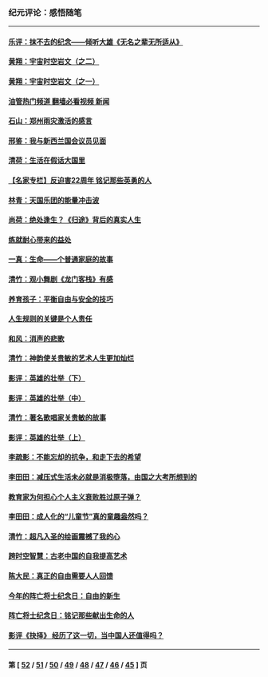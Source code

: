 ### 纪元评论：感悟随笔
---
#### [乐评：抹不去的纪念——倾听大雄《无名之辈无所适从》](../../pages/nsc1035/n13163359.md?08310330) 
#### [黄翔：宇宙时空岩文（之二）](../../pages/nsc1035/n13141116.md?08310330) 
#### [黄翔：宇宙时空岩文（之一）](../../pages/nsc1035/n13140355.md?08310330) 
#### [油管热门频道 翻墙必看视频 新闻](ok?08310330)
#### [石山：郑州雨灾激活的感言](../../pages/nsc1035/n13135372.md?08310330) 
#### [邢鉴：我与新西兰国会议员见面](../../pages/nsc1035/n13111626.md?08310330) 
#### [清荷：生活在假话大国里](../../pages/nsc1035/n13103916.md?08310330) 
#### [【名家专栏】反迫害22周年 铭记那些英勇的人](../../pages/nsc1035/n13102771.md?08310330) 
#### [林青：天国乐团的能量冲击波](../../pages/nsc1035/n13099634.md?08310330) 
#### [尚荷：绝处逢生？《归途》背后的真实人生](../../pages/nsc1035/n13099470.md?08310330) 
#### [练就耐心带来的益处](../../pages/nsc1035/n13081876.md?08310330) 
#### [一真：生命——个普通家庭的故事](../../pages/nsc1035/n13075782.md?08310330) 
#### [清竹：观小舞剧《龙门客栈》有感](../../pages/nsc1035/n13069850.md?08310330) 
#### [养育孩子：平衡自由与安全的技巧](../../pages/nsc1035/n13054510.md?08310330) 
#### [人生规则的关键是个人责任](../../pages/nsc1035/n13053252.md?08310330) 
#### [和风：消声的悲歌](../../pages/nsc1035/n13051994.md?08310330) 
#### [清竹：神韵使关贵敏的艺术人生更加灿烂](../../pages/nsc1035/n13038731.md?08310330) 
#### [影评：英雄的壮举（下）](../../pages/nsc1035/n13027438.md?08310330) 
#### [影评：英雄的壮举（中）](../../pages/nsc1035/n13027244.md?08310330) 
#### [清竹：著名歌唱家关贵敏的故事](../../pages/nsc1035/n13025435.md?08310330) 
#### [影评：英雄的壮举（上）](../../pages/nsc1035/n13024688.md?08310330) 
#### [李疏影：不能忘却的抗争，和走下去的希望](../../pages/nsc1035/n13022097.md?08310330) 
#### [李田田：减压式生活未必就是消极堕落，由国之大考所想到的](../../pages/nsc1035/n13017621.md?08310330) 
#### [教育家为何担心个人主义衰败胜过原子弹？](../../pages/nsc1035/n13002969.md?08310330) 
#### [李田田：成人化的“儿童节”真的童趣盎然吗？](../../pages/nsc1035/n13000386.md?08310330) 
#### [清竹：超凡入圣的绘画震撼了我的心](../../pages/nsc1035/n12993985.md?08310330) 
#### [跨时空智慧：古老中国的自我提高艺术](../../pages/nsc1035/n12988506.md?08310330) 
#### [陈大民：真正的自由需要人人回馈](../../pages/nsc1035/n12990148.md?08310330) 
#### [今年的阵亡将士纪念日：自由的新生](../../pages/nsc1035/n12989540.md?08310330) 
#### [阵亡将士纪念日：铭记那些献出生命的人](../../pages/nsc1035/n12985418.md?08310330) 
#### [影评《抉择》 经历了这一切，当中国人还值得吗？](../../pages/nsc1035/n12983029.md?08310330) 

---
#### 第 [ [52](./52.md?08310330) / [51](./51.md?08310330) / [50](./50.md?08310330) / [49](./49.md?08310330) / [48](./48.md?08310330) / [47](./47.md?08310330) / [46](./46.md?08310330) / [45](./45.md?08310330) ] 页
